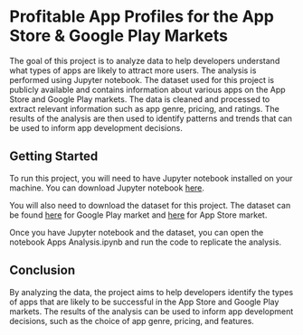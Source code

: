 # Profitable App Profiles for the App Store & Google Play Markets
The goal of this project is to analyze data to help developers understand what types of apps are likely to attract more users. The analysis is performed using Jupyter notebook. The dataset used for this project is publicly available and contains information about various apps on the App Store and Google Play markets. The data is cleaned and processed to extract relevant information such as app genre, pricing, and ratings. The results of the analysis are then used to identify patterns and trends that can be used to inform app development decisions.

## Getting Started
To run this project, you will need to have Jupyter notebook installed on your machine. You can download Jupyter notebook [here](https://jupyter.org/install).

You will also need to download the dataset for this project. The dataset can be found [here](https://www.kaggle.com/lava18/google-play-store-apps) for Google Play market and [here](https://www.kaggle.com/ramamet4/app-store-apple-data-set-10k-apps) for App Store market.

Once you have Jupyter notebook and the dataset, you can open the notebook Apps Analysis.ipynb and run the code to replicate the analysis.

## Conclusion
By analyzing the data, the project aims to help developers identify the types of apps that are likely to be successful in the App Store and Google Play markets. The results of the analysis can be used to inform app development decisions, such as the choice of app genre, pricing, and features.
